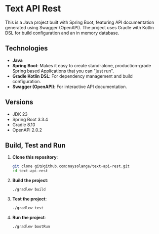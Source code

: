 # Text API Rest

This is a Java project built with Spring Boot, featuring API documentation generated using Swagger (OpenAPI). The project uses Gradle with Kotlin DSL for build configuration and an in memory database.



## Technologies

- **Java**
- **Spring Boot**: Makes it easy to create stand-alone, production-grade Spring based Applications that you can "just run".
- **Gradle Kotlin DSL**: For dependency management and build configuration.
- **Swagger (OpenAPI)**: For interactive API documentation.


## Versions

- JDK 23
- Spring Boot 3.3.4
- Gradle 8.10
- OpenAPI 2.0.2


## Build, Test and Run

1. **Clone this repository**:

   ```bash
   git clone git@github.com:naysolange/text-api-rest.git
   cd text-api-rest

2. **Build the project**:

   ```bash
   ./gradlew build
   
2. **Test the project**:

   ```bash
   ./gradlew test
   
3. **Run the project**:

   ```bash
   ./gradlew bootRun
